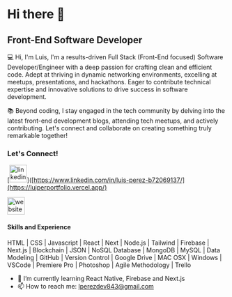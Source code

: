 # Hi there 👋

## Front-End Software Developer

💻 Hi, I'm Luis, I'm a results-driven Full Stack (Front-End focused) Software Developer/Engineer with a deep passion for crafting clean and efficient code. Adept at thriving in dynamic networking environments, excelling at meetups, presentations, and hackathons. Eager to contribute technical expertise and innovative solutions to drive success in software development. 

📚 Beyond coding, I stay engaged in the tech community by delving into the latest front-end development blogs, attending tech meetups, and actively contributing. Let's connect and collaborate on creating something truly remarkable together!

### Let's Connect! 

[<img src='https://cdn.jsdelivr.net/npm/simple-icons@3.0.1/icons/linkedin.svg'  alt='linkedin' height='40'>]([https://www.linkedin.com/in/luis-perez-b72069137/](https://luiperportfolio.vercel.app/)

[<img src='https://cdn.jsdelivr.net/npm/simple-icons@3.0.1/icons/icloud.svg' alt='website' height='40'>](https://portfolio-seven-brown-69.vercel.app/)  

#### Skills and Experience

HTML | CSS | Javascript | React | Next | Node.js | Tailwind | Firebase | Next.js | Blockchain | JSON | NoSQL Database | MongoDB | MySQL | Data Modeling | GitHub | Version Control | Google Drive | MAC OSX | Windows | VSCode | Premiere Pro | Photoshop | Agile Methodology | Trello

- 🌱 I’m currently learning React Native, Firebase and Next.js   
- 📫 How to reach me: lperezdev843@gmail.com 
